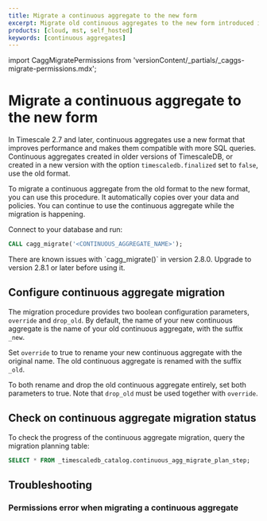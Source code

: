 ```yaml
---
title: Migrate a continuous aggregate to the new form
excerpt: Migrate old continuous aggregates to the new form introduced in Timescale 2.7
products: [cloud, mst, self_hosted]
keywords: [continuous aggregates]
---
```


import CaggMigratePermissions from 'versionContent/_partials/_caggs-migrate-permissions.mdx';

# Migrate a continuous aggregate to the new form

In Timescale&nbsp;2.7 and later, continuous aggregates use a new format that
improves performance and makes them compatible with more SQL queries. Continuous
aggregates created in older versions of TimescaleDB, or created in a new version
with the option `timescaledb.finalized` set to `false`, use the old format.

To migrate a continuous aggregate from the old format to the new format, you can
use this procedure. It automatically copies over your data and policies. You can
continue to use the continuous aggregate while the migration is happening.

Connect to your database and run:

```sql
CALL cagg_migrate('<CONTINUOUS_AGGREGATE_NAME>');
```

<Highlight type="warning">
There are known issues with `cagg_migrate()` in version 2.8.0.
Upgrade to version 2.8.1 or later before using it.
</Highlight>

## Configure continuous aggregate migration

The migration procedure provides two boolean configuration parameters,
`override` and `drop_old`. By default, the name of your new continuous
aggregate is the name of your old continuous aggregate, with the suffix `_new`.

Set `override` to true to rename your new continuous aggregate with the
original name. The old continuous aggregate is renamed with the suffix `_old`.

To both rename and drop the old continuous aggregate entirely, set both
parameters to true. Note that `drop_old` must be used together with
`override`.

## Check on continuous aggregate migration status

To check the progress of the continuous aggregate migration, query the migration
planning table:

```sql
SELECT * FROM _timescaledb_catalog.continuous_agg_migrate_plan_step;
```

## Troubleshooting

### Permissions error when migrating a continuous aggregate

<CaggMigratePermissions />
